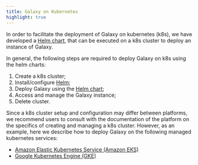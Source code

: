 ```yaml
---
title: Galaxy on Kubernetes
highlight: true
---
```


In order to facilitate the deployment of Galaxy on kubernetes (k8s), we have
developed a [Helm chart](https://github.com/galaxyproject/galaxy-helm), 
that can be executed on a k8s cluster to deploy an instance of Galaxy.

In general, the following steps are required to deploy Galaxy on k8s using 
the helm charts: 

1. Create a k8s cluster;
2. Install/configure [Helm](https://helm.sh);
3. Deploy Galaxy using the [Helm chart](https://github.com/galaxyproject/galaxy-helm);
4. Access and manage the Galaxy instance; 
5. Delete cluster.

Since a k8s cluster setup and configuration may differ between platforms, 
we recommend users to consult with the documentation of the platform on the 
specifics of creating and managing a k8s cluster. However, as an example, here 
we describe how to deploy Galaxy on the following managed kubernetes services:

- [Amazon Elastic Kubernetes Service (Amazon EKS)](/src/cloud/k8s/eks/index.md)
- [Google Kubernetes Engine (GKE)](/src/cloud/k8s/gke/index.md)
